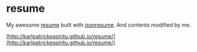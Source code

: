 # resume

My awesome [resume](http://karlpatrickespiritu.github.io/resume/) built with [jsonresume](http://jsonresume.org/). And contents modified by me.

[http://karlpatrickespiritu.github.io/resume/](http://karlpatrickespiritu.github.io/resume/)
